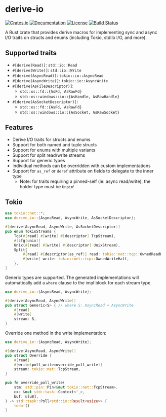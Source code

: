 # derive-io

[![Crates.io](https://img.shields.io/crates/v/derive-io.svg)](https://crates.io/crates/derive-io)
[![Documentation](https://docs.rs/derive-io/badge.svg)](https://docs.rs/derive-io)
[![License](https://img.shields.io/badge/license-MIT%2FApache--2.0-blue.svg)](README.md)
[![Build Status](https://github.com/mmastrac/derive-io/workflows/CI/badge.svg)](https://github.com/mmastrac/derive-io/actions)

A Rust crate that provides derive macros for implementing sync and async I/O traits on structs and enums (including Tokio, stdlib I/O, and more).

## Supported traits

- `#[derive(Read)]`: `std::io::Read`
- `#[derive(Write)]`: `std::io::Write`
- `#[derive(AsyncRead)]`: `tokio::io::AsyncRead`
- `#[derive(AsyncWrite)]`: `tokio::io::AsyncWrite`
- `#[derive(AsFileDescriptor)]`:
    - `std::os::fd::{AsFd, AsRawFd}`
    - `std::os::windows::io::{AsHandle, AsRawHandle}`
- `#[derive(AsSocketDescriptor)]`:
    - `std::os::fd::{AsFd, AsRawFd}`
    - `std::os::windows::io::{AsSocket, AsRawSocket}`

## Features

- Derive I/O traits for structs and enums
- Support for both named and tuple structs
- Support for enums with multiple variants
- Support for split read/write streams
- Support for generic types
- Individual methods can be overridden with custom implementations
- Support for `as_ref` or `deref` attribute on fields to delegate to the inner type
  - Note: for traits requiring a pinned-self (ie: async read/write), the holder
    type must be `Unpin`!

## Tokio

```rust
use tokio::net::*;
use derive_io::{AsyncRead, AsyncWrite, AsSocketDescriptor};

#[derive(AsyncRead, AsyncWrite, AsSocketDescriptor)]
pub enum TokioStreams {
    Tcp(#[read] #[write] #[descriptor] TcpStream),
    #[cfg(unix)]
    Unix(#[read] #[write] #[descriptor] UnixStream),
    Split{ 
        #[read] #[descriptor(as_ref)] read: tokio::net::tcp::OwnedReadHalf, 
        #[write] write: tokio::net::tcp::OwnedWriteHalf,
    },
}
```

Generic types are supported. The generated implementations will automatically
add a `where` clause to the impl block for each stream type.

```rust
use derive_io::{AsyncRead, AsyncWrite};

#[derive(AsyncRead, AsyncWrite)]
pub struct Generic<S> { // where S: AsyncRead + AsyncWrite
    #[read]
    #[write]
    stream: S,
}
```

Override one method in the write implementation:

```rust
use derive_io::{AsyncRead, AsyncWrite};

#[derive(AsyncRead, AsyncWrite)]
pub struct Override {
    #[read]
    #[write(poll_write=override_poll_write)]
    stream: tokio::net::TcpStream,
}

pub fn override_poll_write(
    stm: std::pin::Pin<&mut tokio::net::TcpStream>,
    cx: &mut std::task::Context<'_>,
    buf: &[u8],
) -> std::task::Poll<std::io::Result<usize>> {
    todo!()
}
```
